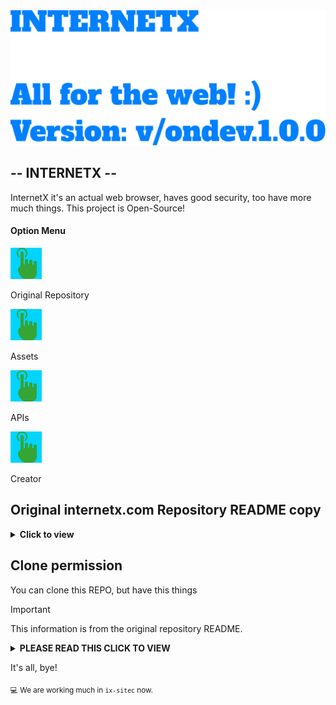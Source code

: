 <div align="center"><img src="../ix.svg"></div>

## -- INTERNETX --

InternetX it's an actual web browser, haves good security, too have more much things. This project is Open-Source!

#### Option Menu
<p align="left">
<a href="https://github.com/InternetX-browser/InternetX.com"><img src="https://raw.githubusercontent.com/InternetX-browser/ix_assets/refs/heads/main/assets/specials/icons8-button-50.png"/></a><p>Original Repository</p><a href="https://github.com/InternetX-browser/ix_assets"><img src="https://raw.githubusercontent.com/InternetX-browser/ix_assets/refs/heads/main/assets/specials/icons8-button-50.png"/></a><p>Assets</p><a href="https://github.com/InternetX-browser/ix_apis"><img src="https://raw.githubusercontent.com/InternetX-browser/ix_assets/refs/heads/main/assets/specials/icons8-button-50.png"/></a><p>APIs</p><a href="https://github.com/nico1monte"><img src="https://raw.githubusercontent.com/InternetX-browser/ix_assets/refs/heads/main/assets/specials/icons8-button-50.png"/></a><p>Creator</p>
</p>

## Original internetx.com Repository README copy

<details>
<summary><b>Click to view</b></summary>


# 🌐 InternetX 🔍 <img src="https://raw.githubusercontent.com/InternetX-browser/InternetX.com/b66c0d8de41209011c1d5114d458ccef7502f4a7/src/devtitle.svg">



InternetX it's an actual internet browser

## Potentials 💪🏻

Heres what this browser can do:

1. This browser have security on the sites.
- This site it's connected to the new project on the future
2. You can use it on your browser!
- It's how [google.com](https://google.com), you can visit it on the site. But this browser you can solo launch on the web.
3. Background GIFs
- You can upload and put on your background an GIF
4. Account System
- You can manage, create, edit and use your InternetX account.

## Clone repository 🤖

Yes, you can clone the InternetX's repository.

Execute with Git this command:

```git clone https://github.com/InternetX-browser/InternetX.com```

```
Contributors text deleted by: "This tab is updating much".
```

</details>

## Clone permission

You can clone this REPO, but have this things

> [!IMPORTANT]
> This information is from the original repository README.

<details>
<summary><b>PLEASE READ THIS CLICK TO VIEW</b></summary>

Yes, you can clone the InternetX's repository.

Execute with Git this command:

```git clone https://github.com/InternetX-browser/InternetX.com```

> [!NOTE]
> The other information is solo for this repo.


1. If you clone this repository, please read the rules:
- 1. Don't publish your password, your name and other from the other repository
- 2. With this repository you can make that you want, but you can't use the normal assets.
- 3. It's your repository now, Use!
2. If you are an contributor from the other repository, don't make this things:
- 1. Don't say users password, name and other
- 2. Don't make things that it's not for an browser.
- 3. Make or update things that exist.
</details>

It's all, bye!

<sub>:computer: We are working much in `ix-sitec` now.</sub>